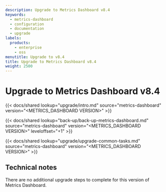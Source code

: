 ```yaml
---
description: Upgrade to Metrics Dashboard v8.4
keywords:
  - metrics-dashboard
  - configuration
  - documentation
  - upgrade
labels:
  products:
    - enterprise
    - oss
menutitle: Upgrade to v8.4
title: Upgrade to Metrics Dashboard v8.4
weight: 2500
---
```


# Upgrade to Metrics Dashboard v8.4

{{< docs/shared lookup="upgrade/intro.md" source="metrics-dashboard" version="<METRICS_DASHBOARD VERSION>" >}}

{{< docs/shared lookup="back-up/back-up-metrics-dashboard.md" source="metrics-dashboard" version="<METRICS_DASHBOARD VERSION>" leveloffset="+1" >}}

{{< docs/shared lookup="upgrade/upgrade-common-tasks.md" source="metrics-dashboard" version="<METRICS_DASHBOARD VERSION>" >}}

## Technical notes

There are no additional upgrade steps to complete for this version of Metrics Dashboard.
